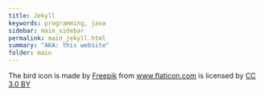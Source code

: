 ```yaml
---
title: Jekyll
keywords: programming, java
sidebar: main_sidebar
permalink: main_jekyll.html
summary: "AKA: this website"
folder: main
---
```


<div>The bird icon is made by <a href="http://www.freepik.com" title="Freepik">Freepik</a> from <a href="https://www.flaticon.com/" title="Flaticon">www.flaticon.com</a> is licensed by <a href="http://creativecommons.org/licenses/by/3.0/" title="Creative Commons BY 3.0" target="_blank">CC 3.0 BY</a></div>